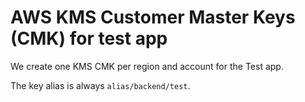 # AWS KMS Customer Master Keys (CMK) for test app

We create one KMS CMK per region and account for the Test app.

The key alias is always `alias/backend/test`.
